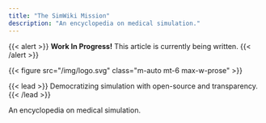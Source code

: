```yaml
---
title: "The SimWiki Mission"
description: "An encyclopedia on medical simulation."
---
```


{{< alert >}}
**Work In Progress!** This article is currently being written.
{{< /alert >}}

{{< figure src="/img/logo.svg" class="m-auto mt-6 max-w-prose" >}}

{{< lead >}}
Democratizing simulation with open-source and transparency.
{{< /lead >}}

An encyclopedia on medical simulation.